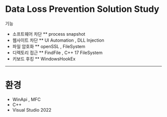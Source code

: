 # Data Loss Prevention Solution Study
 기능
* 소프트웨어 차단
** process snapshot
* 웹사이트 차단
** UI Automation , DLL Injection
* 파일 암호화
** openSSL , FileSystem
* 디렉토리 접근
** FindFile , C++ 17 FileSystem
* 키보드 후킹
** WindowsHookEx
---

# 환경
* WinApi , MFC
* C++
* Visual Studio 2022
